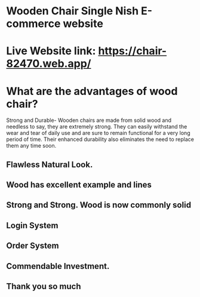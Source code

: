 # Wooden Chair Single Nish E-commerce website
# Live Website link: https://chair-82470.web.app/

# What are the advantages of wood chair?
  Strong and Durable- Wooden chairs are made from solid wood and needless to say, they are extremely strong. They can easily withstand the wear and tear of daily use and are sure to remain functional for a very long period of time. Their enhanced durability also eliminates the need to replace them any time soon.


## Flawless Natural Look. 
## Wood has excellent example and lines
## Strong and Strong. Wood is now commonly solid
## Login System 
## Order System
## Commendable Investment.

## Thank you so much